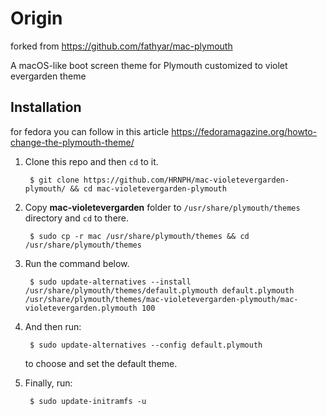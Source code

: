 # Origin
forked from https://github.com/fathyar/mac-plymouth

A macOS-like boot screen theme for Plymouth
customized to violet evergarden theme

## Installation
for fedora you can follow in this article
https://fedoramagazine.org/howto-change-the-plymouth-theme/

1. Clone this repo and then `cd` to it.

        $ git clone https://github.com/HRNPH/mac-violetevergarden-plymouth/ && cd mac-violetevergarden-plymouth
        
2. Copy **mac-violetevergarden** folder to `/usr/share/plymouth/themes` directory and `cd` to there.

        $ sudo cp -r mac /usr/share/plymouth/themes && cd /usr/share/plymouth/themes

3. Run the command below.
        
        $ sudo update-alternatives --install /usr/share/plymouth/themes/default.plymouth default.plymouth /usr/share/plymouth/themes/mac-violetevergarden-plymouth/mac-violetevergarden.plymouth 100
        
4. And then run:
        
        $ sudo update-alternatives --config default.plymouth
        
   to choose and set the default theme.

5. Finally, run:
        
        $ sudo update-initramfs -u

